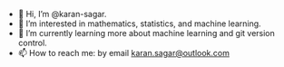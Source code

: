- 👋 Hi, I’m @karan-sagar.
- 👀 I’m interested in mathematics, statistics, and machine learning. 
- 🌱 I’m currently learning more about machine learning and git version control.
- 📫 How to reach me: by email karan.sagar@outlook.com

<!---
karan-sagar/karan-sagar is a ✨ special ✨ repository because its `README.md` (this file) appears on your GitHub profile.
You can click the Preview link to take a look at your changes.
--->
